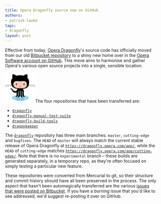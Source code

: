 ```yaml
---
title: Opera Dragonfly source now on GitHub
authors:
- patrick-lauke
tags:
- dragonfly
layout: post
---
```

<p>Effective from today, <a href="http://www.opera.com/dragonfly">Opera Dragonfly</a>&#39;s source code has officially moved from our old <a href="https://bitbucket.org/scope/" title="Opera Dragonfly&#39;s Bitbucket repository">Bitbucket repository</a> to a shiny new home over in the <a href="https://github.com/operasoftware">Opera Software account on GitHub</a>. This move aims to harmonise and gather Opera&#39;s various open source projects into a single, sensible location.</p>

<p><span class='imgright'><img alt='' src='/blog/opera-dragonfly-source-now-on-github/octocat.png' /></span>The four repositories that have been transferred are:</p>

<ul>
<li><a href="https://github.com/operasoftware/dragonfly"><code>dragonfly</code></a></li>
<li><a href="https://github.com/operasoftware/dragonfly-manual-test-suite"><code>dragonfly-manual-test-suite</code></a></li>
<li><a href="https://github.com/operasoftware/dragonfly-build-tools"><code>dragonfly-build-tools</code></a></li>
<li><a href="https://github.com/operasoftware/dragonkeeper"><code>dragonkeeper</code></a></li>
</ul>

<p>The <a href="https://github.com/operasoftware/dragonfly"><code>dragonfly</code></a> repository has three main branches: <code>master</code>, <code>cutting-edge</code> and <code>bugfixes</code>. The <code>HEAD</code> of <code>master</code> will always match the current stable release of Opera Dragonfly at <a><code><a href="https://dragonfly.opera.com/app/" target="_blank">https://dragonfly.opera.com/app/</a></code></a>, while the <code>HEAD</code> of <code>cutting-edge</code> matches <a><code><a href="https://dragonfly.opera.com/app/cutting-edge/" target="_blank">https://dragonfly.opera.com/app/cutting-edge/</a></code></a>. Note that there is no <code>experimental</code> branch – these builds are generated separately, in a temporary repo, as they&#39;re often focused on simply testing a particular new feature.</p>

<p>These repositories were converted from Mercurial to git, so their structure and commit history should have all been preserved in the process. The only aspect that hasn&#39;t been automagically transferred are the various <a href="https://bitbucket.org/scope/dragonfly-stp-1/issues?status=new&amp;status=open">issues that were posted on Bitbucket</a>. If you have a burning issue that you&#39;d like to see addressed, we&#39;d suggest re-posting it over on GitHub.</p>
